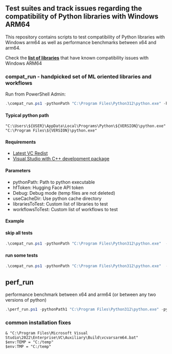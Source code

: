 ## Test suites and track issues regarding the compatibility of Python libraries with Windows ARM64

This repository contains scripts to test compatibility of Python libraries with Windows arm64 as well as performance benchmarks between x64 and arm64.

Check the **[list of libraries](https://github.com/khmyznikov/PyEnv-WoA-State/issues/1)** that have known compatibility issues with Windows ARM64

### compat_run - handpicked set of ML oriented libraries and workflows

Run from PowerShell Admin:
```powershell
.\compat_run.ps1 -pythonPath "C:\Program Files\Python312\python.exe" -hfToken "TOKEN" -Debug
```

#### Typical python path
```
"C:\Users\${USER}\AppData\Local\Programs\Python\${VERSION}\python.exe"
"C:\Program Files\${VERSION}\python.exe"
```

#### Requirements

* [Latest VC Redist](https://learn.microsoft.com/en-us/cpp/windows/latest-supported-vc-redist?view=msvc-170#latest-microsoft-visual-c-redistributable-version)
* [Visual Studio with C++ development package](https://visualstudio.microsoft.com/thank-you-downloading-visual-studio/?sku=Community&channel=Release&version=VS2022)

#### Parameters

- pythonPath: Path to python executable
- hfToken: Hugging Face API token
- Debug: Debug mode (temp files are not deleted)
- useCacheDir: Use python cache directory
- librariesToTest: Custom list of libraries to test
- workflowsToTest: Custom list of workflows to test

#### Example

#### skip all tests
```powershell
.\compat_run.ps1 -pythonPath "C:\Program Files\Python312\python.exe"  -librariesToTest @() -workflowsToTest @()
```
#### run some tests
```powershell
.\compat_run.ps1 -pythonPath "C:\Program Files\Python312\python.exe"  -librariesToTest "pandas", "scipy" -workflowsToTest "torch", "olive"
```

## perf_run
performance benchmark between x64 and arm64 (or between any two versions of python)

```powershell
.\perf_run.ps1 -pythonPath1 "C:\Program Files\Python312\python.exe" -pythonPath2 "C:\Users\AppData\Local\Programs\Python\Python312-arm64\python.exe"
```


### common installation fixes
```
& "C:\Program Files\Microsoft Visual Studio\2022\Enterprise\VC\Auxiliary\Build\vcvarsarm64.bat"
$env:TEMP = "C:/temp"
$env:TMP = "C:/temp"
```